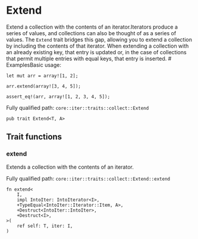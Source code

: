 # Extend

Extend a collection with the contents of an iterator.Iterators produce a series of values, and collections can also be thought of as a series of values. The `Extend` trait bridges this gap, allowing you to extend a collection by including the contents of that iterator. When extending a collection with an already existing key, that entry is updated or, in the case of collections that permit multiple entries with equal keys, that entry is inserted.  # ExamplesBasic usage:
```cairo
let mut arr = array![1, 2];

arr.extend(array![3, 4, 5]);

assert_eq!(arr, array![1, 2, 3, 4, 5]);
```

Fully qualified path: `core::iter::traits::collect::Extend`

<pre><code class="language-rust">pub trait Extend&lt;T, A&gt;</code></pre>

## Trait functions

### extend

Extends a collection with the contents of an iterator.

Fully qualified path: `core::iter::traits::collect::Extend::extend`

<pre><code class="language-rust">fn extend&lt;
    I,
    impl IntoIter: IntoIterator&lt;I&gt;,
    +TypeEqual&lt;IntoIter::Iterator::Item, A&gt;,
    +Destruct&lt;IntoIter::IntoIter&gt;,
    +Destruct&lt;I&gt;,
&gt;(
    ref self: T, iter: I,
)</code></pre>


